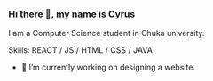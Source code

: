 ### Hi there 👋, my name is Cyrus
I am a Computer Science student in Chuka university.

Skills:  REACT / JS / HTML / CSS / JAVA

- 🔭 I’m currently working on designing a website. 





